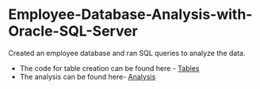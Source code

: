 # Employee-Database-Analysis-with-Oracle-SQL-Server

Created an employee database and ran SQL queries to analyze the data. 
 - The code for table creation can be found here - [Tables](/Part%20II%20Tables.pdf)
 - The analysis can be found here- [Analysis](/Part%20II%20SQL%20(1).pdf)
